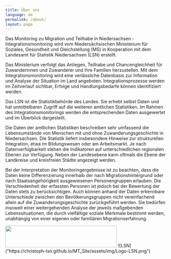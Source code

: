 ```yaml
---
title: Über uns
language: de
permalink: /about/
layout: page
---
```


Das Monitoring zu Migration und Teilhabe in Niedersachsen - Integrationsmonitoring wird vom Niedersächsischen Ministerium für Soziales, Gesundheit und Gleichstellung (MS) in Kooperation mit dem Landesamt für Statistik Niedersachsen (LSN) erstellt.

Das Ministerium verfolgt das Anliegen, Teilhabe und Chancengleichheit für Zuwanderinnen und Zuwanderer und ihre Familien herzustellen. Mit dem Integrationsmonitoring wird eine verlässliche Datenbasis zur Information und Analyse der Situation im Land angeboten. Integrationsprozesse werden im Zeitverlauf sichtbar, Erfolge und Handlungsbedarfe können identifiziert werden.

Das LSN ist die Statistikbehörde des Landes. Sie erhebt selbst Daten und hat unmittelbaren Zugriff auf die weiteren amtlichen Statistiken. Im Rahmen des Integrationsmonitorings werden die entsprechenden Daten ausgewertet und im Überblick dargestellt.

Die Daten der amtlichen Statistiken beschreiben sehr umfassend die Lebensumstände von Menschen mit und ohne Zuwanderungsgeschichte in Niedersachsen. Die Statistik liefert insbesondere Hinweise zur strukturellen Integration, etwa im Bildungswesen oder am Arbeitsmarkt. Je nach Datenverfügbarkeit stehen die Indikatoren auf unterschiedlichen regionalen Ebenen zur Verfügung. Neben der Landesebene kann oftmals die Ebene der Landkreise und kreisfreien Städte angezeigt werden.

Bei der Interpretation der Monitoringergebnisse ist zu beachten, dass die Daten keine Differenzierung innerhalb der nach Migrationshintergrund oder nach Staatsangehörigkeit ausgewiesenen Personengruppen erlauben. Die Verschiedenheit der erfassten Personen ist jedoch bei der Bewertung der Daten stets zu berücksichtigen. Auch können anhand der Daten erkennbare Unterschiede zwischen den Bevölkerungsgruppen nicht vereinfachend allein auf die Zuwanderungsgeschichte zurückgeführt werden. Sie bedürfen insoweit einer weitergehenden Analyse der jeweils maßgebenden Lebenssituationen, die durch vielfältige soziale Merkmale bestimmt werden, unabhängig von einer eigenen oder familiären Migrationserfahrung.

<img src="https://christoph-lsn.github.io/MT_Site/assets/img/Logo-LSN.png" width="350" height="68"/>
![LSN]("https://christoph-lsn.github.io/MT_Site/assets/img/Logo-LSN.png")
